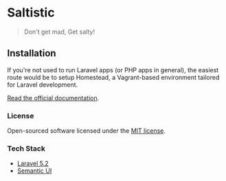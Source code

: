 # Saltistic

> Don't get mad, Get salty!

## Installation

If you're not used to run Laravel apps (or PHP apps in general), the easiest route would be to setup Homestead, a Vagrant-based environment tailored for Laravel development.

[Read the official documentation](https://laravel.com/docs/5.2/homestead).

### License

Open-sourced software licensed under the [MIT license](http://opensource.org/licenses/MIT).


### Tech Stack

* [Laravel 5.2](https://laravel.com/docs/5.2)
* [Semantic UI](http://semantic-ui.com/)
